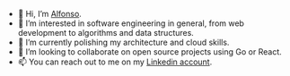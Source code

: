 - 👋 Hi, I’m [Alfonso](https://github.com/valp0).
- 👀 I’m interested in software engineering in general, from web development to algorithms and data structures.
- 🌱 I’m currently polishing my architecture and cloud skills.
- 💞️ I’m looking to collaborate on open source projects using Go or React.
- 📫 You can reach out to me on my [Linkedin account](https://www.linkedin.com/in/alfonso-valdivia/).

<!---
valp0/valp0 is a ✨ special ✨ repository because its `README.md` (this file) appears on your GitHub profile.
You can click the Preview link to take a look at your changes.
--->
